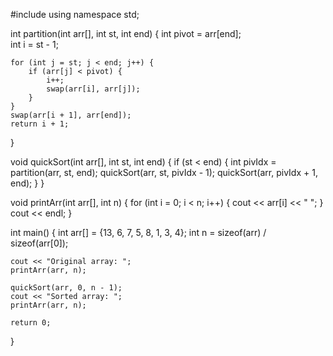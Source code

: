 #include <iostream>
using namespace std;

int partition(int arr[], int st, int end) {
    int pivot = arr[end];  
    int i = st - 1;        

    for (int j = st; j < end; j++) {
        if (arr[j] < pivot) {
            i++;
            swap(arr[i], arr[j]);
        }
    }
    swap(arr[i + 1], arr[end]);  
    return i + 1;              
}

void quickSort(int arr[], int st, int end) {
    if (st < end) {
        int pivIdx = partition(arr, st, end);
        quickSort(arr, st, pivIdx - 1);
        quickSort(arr, pivIdx + 1, end);
    }
}

void printArr(int arr[], int n) {
    for (int i = 0; i < n; i++) {
        cout << arr[i] << " ";
    }
    cout << endl;
}

int main() {
    int arr[] = {13, 6, 7, 5, 8, 1, 3, 4};
    int n = sizeof(arr) / sizeof(arr[0]);

    cout << "Original array: ";
    printArr(arr, n);

    quickSort(arr, 0, n - 1);  
    cout << "Sorted array: ";
    printArr(arr, n);

    return 0;
}
